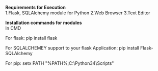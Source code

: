 <b>Requirements for Execution</b><br>
1.Flask, SQLAlchemy module for Python
2.Web Browser
3.Text Editor

<b>Installation commands for modules</b><br>
In CMD<br>

For flask:
pip install flask

For SQLALCHEMEY support to your flask Application:
pip install Flask-SQLAlchemy

For pip:
setx PATH "%PATH%;C:\Python34\Scripts"
